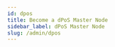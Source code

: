 ```yaml
---
id: dpos
title: Become a dPoS Master Node
sidebar_label: dPoS Master Node
slug: /admin/dpos
---
```

